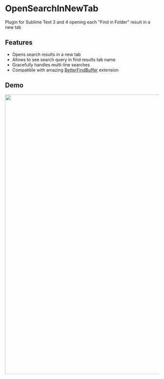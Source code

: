 # OpenSearchInNewTab

Plugin for Sublime Text 3 and 4 opening each "Find in Folder" result in a new tab

## Features
- Opens search results in a new tab
- Allows to see search query in find results tab name
- Gracefully handles multi-line searches
- Compatible with amazing [BetterFindBuffer](https://github.com/aziz/BetterFindBuffer) extension

## Demo
<img width="916" src="https://i.imgur.com/12t6VrF.gif"/>
